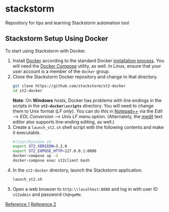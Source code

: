 # stackstorm
Repository for tips and learning Stackstorm automation tool

## Stackstorm Setup Using Docker
To start using Stackstorm with Docker.
1. Install [Docker](https://www.docker.com/get-started) according to the standard Docker [installation process](https://www.digitalocean.com/community/tutorials/how-to-install-and-use-docker-on-ubuntu-20-04). You will need the [Docker Compose](https://docs.docker.com/compose/) utility, as well. In Linux, ensure that your user account is a member of the `docker` group.
2. Clone the Stackstorm Docker repository and change to that directory.
    ```bash
    git clone https://github.com/stackstorm/st2-docker
    cd st2-docker
    ```
    **Note**: On **Windows** hosts, Docker has problems with line endings in the scripts in the **`st2-docker\scripts`** directory. You will need to change them to Unix format (*LF only*). You can do this in [Notepad++](https://notepad-plus-plus.org/) via the *Edit* --> *EOL Conversion* --> *Unix LF* menu option. (Alternately, the [medit](http://mooedit.sourceforge.net/) text editor also supports line-ending editing, as well.)
3. Create a `launch_st2.sh` shell script with the following contents and make it executable.
    ```bash
    #!/usr/bin/env sh
    export ST2_VERSION=3.2.0
    export ST2_EXPOSE_HTTP=127.0.0.1:8080
    docker-compose up -d
    docker-compose exec st2client bash
    ```
4. In the `st2-docker` directory, launch the Stackstorm application.
    ```bash
    launch_st2.sh
    ```
5. Open a web browser to `http:\\localhost:8080` and log in with user ID `st2admin` and password `Ch@ngeMe`.

[Reference 1](https://docs.stackstorm.com/install/docker.html)
[Reference 2](https://github.com/StackStorm/st2-docker/blob/master/README.md)




